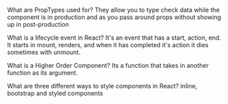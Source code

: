 What are PropTypes used for? They allow you to type check data while the component is in production and as you pass around props without showing up in post-production

What is a lifecycle event in React? It's an event that has a start, action, end. It starts in mount, renders, and when it has completed it's action it dies sometimes with unmount.

What is a Higher Order Component? Its a function that takes in another function as its argument.

What are three different ways to style components in React? inline, bootstrap and styled components